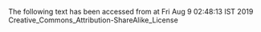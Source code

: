 The following text has been accessed from at Fri Aug 9 02:48:13 IST 2019
Creative_Commons_Attribution-ShareAlike_License
